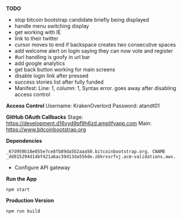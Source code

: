 **TODO**
- stop bitcoin bootstrap candidate briefly being displayed
- handle menu switching display
- get working with IE
- link to their twitter
- cursor moves to end if backspace creates two consecutive spaces
- add welcome alert on login saying they can now vote and register
- #url handling is goofy in url bar
- add google analytics
- get back button working for main screens
- disable login link after pressed
- success stories list after fully funded
- Manifest: Line: 1, column: 1, Syntax error. goes away after disabling access control

**Access Control**
Username: KrakenOverlord
Password: atandt01

**GitHub OAuth Callbacks**
Stage: https://development.d16vyd9qf9h6zd.amplifyapp.com
Main: https://www.bitcoinbootstrap.org

**Dependencies**

`_67d959b18e055e7ce8fb89da5b2aaa50.bitcoinbootstrap.org. CNAME _dd815294d14bf421a6ac39d13da556de.zbkrxsrfvj.acm-validations.aws.`

- Configure API gateway

**Run the App**

`npm start`

**Production Version**

`npm run build`
